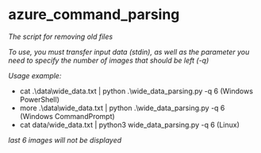 # azure_command_parsing

_The script for removing old files_

_To use, you must transfer input data (stdin), as well as the parameter you need to specify the number of images that should be left (-q)_

_Usage example:_

* cat .\data\wide_data.txt | python .\wide_data_parsing.py -q 6 (Windows PowerShell)
* more .\data\wide_data.txt | python .\wide_data_parsing.py -q 6 (Windows CommandPrompt)
* cat data/wide_data.txt | python3 wide_data_parsing.py -q 6 (Linux)

_last 6 images will not be displayed_
